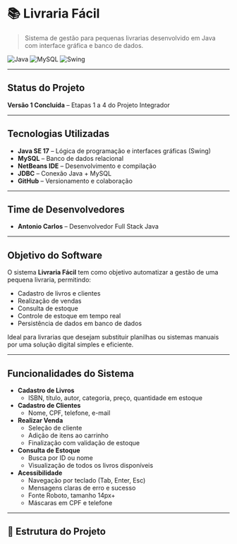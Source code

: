 # 📚 Livraria Fácil

> Sistema de gestão para pequenas livrarias desenvolvido em Java com interface gráfica e banco de dados.

![Java](https://img.shields.io/badge/Java-ED8B00?style=for-the-badge&logo=openjdk&logoColor=white)
![MySQL](https://img.shields.io/badge/MySQL-005C8A?style=for-the-badge&logo=mysql&logoColor=white)
![Swing](https://img.shields.io/badge/Swing-000000?style=for-the-badge&logo=java&logoColor=white)

---

## Status do Projeto
 **Versão 1 Concluída** – Etapas 1 a 4 do Projeto Integrador

---

## Tecnologias Utilizadas
- **Java SE 17** – Lógica de programação e interfaces gráficas (Swing)
- **MySQL** – Banco de dados relacional
- **NetBeans IDE** – Desenvolvimento e compilação
- **JDBC** – Conexão Java + MySQL
- **GitHub** – Versionamento e colaboração

---

## Time de Desenvolvedores
- **Antonio Carlos** – Desenvolvedor Full Stack Java

---

## Objetivo do Software
O sistema **Livraria Fácil** tem como objetivo automatizar a gestão de uma pequena livraria, permitindo:
- Cadastro de livros e clientes
- Realização de vendas
- Consulta de estoque
- Controle de estoque em tempo real
- Persistência de dados em banco de dados

Ideal para livrarias que desejam substituir planilhas ou sistemas manuais por uma solução digital simples e eficiente.

---

## Funcionalidades do Sistema
- **Cadastro de Livros**
  - ISBN, título, autor, categoria, preço, quantidade em estoque
- **Cadastro de Clientes**
  - Nome, CPF, telefone, e-mail
- **Realizar Venda**
  - Seleção de cliente
  - Adição de itens ao carrinho
  - Finalização com validação de estoque
- **Consulta de Estoque**
  - Busca por ID ou nome
  - Visualização de todos os livros disponíveis
- **Acessibilidade**
  - Navegação por teclado (Tab, Enter, Esc)
  - Mensagens claras de erro e sucesso
  - Fonte Roboto, tamanho 14px+
  - Máscaras em CPF e telefone

---

## 📁 Estrutura do Projeto
